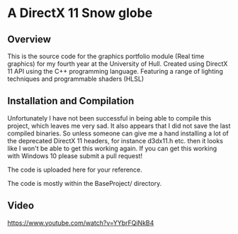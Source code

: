 # A DirectX 11 Snow globe
Overview
-
This is the source code for the graphics portfolio module (Real time graphics) for my fourth year at the University of Hull. Created using DirectX 11 API  using the C++ programming language. Featuring a range of lighting techniques and programmable shaders (HLSL)

Installation and Compilation
------------
Unfortunately I have not been successful in being able to compile this project, which leaves me very sad. It also appears that I did not save the last compiled binaries. So unless someone can give me a hand installing a lot of the deprecated DirectX 11 headers, for instance d3dx11.h etc. then it looks like I won't be able to get this working again.
If you can get this working with Windows 10 please submit a pull request!

The code is uploaded here for your reference. 

The code is mostly within the BaseProject/ directory.

Video
-
https://www.youtube.com/watch?v=YYbrFQiNkB4
